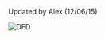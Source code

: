 Updated by Alex (12/06/15)

![DFD](https://cloud.githubusercontent.com/assets/14914316/11616634/aeb2cb82-9c45-11e5-8eb6-a2b45bc7410c.png)
